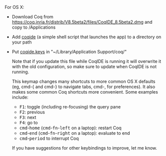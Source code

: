 For OS X:

- Download Coq from <https://coq.inria.fr/distrib/V8.5beta2/files/CoqIDE_8.5beta2.dmg> and copy to /Applications
- Add [coqide](../bin/coqide) (a simple shell script that launches the app) to a directory on your path
- Put [coqide.keys](./coqide.keys) in "~/Library/Application Support/coq/"

    Note that if you update this file while CoqIDE is running it will overwrite it with the old configuration, so make sure to update when CoqIDE is not running.

    This keymap changes many shortcuts to more common OS X defaults (eg, cmd-{ and cmd-} to navigate tabs, cmd-, for preferences). It also makes some common Coq shortcuts more convenient. Some examples include:
    * <kbd>F1</kbd>: toggle (including re-focusing) the query pane
    * <kbd>F2</kbd>: previous
    * <kbd>F3</kbd>: next
    * <kbd>F4</kbd>: go to 
    * <kbd>cmd</kbd>-<kbd>home</kbd> (<kbd>cmd</kbd>-<kbd>fn</kbd>-<kbd>left</kbd> on a laptop): restart Coq
    * <kbd>cmd</kbd>-<kbd>end</kbd> (<kbd>cmd</kbd>-<kbd>fn</kbd>-<kbd>right</kbd> on a laptop): evaluate to end
    * <kbd>cmd</kbd>-<kbd>period</kbd> to interrupt Coq

    If you have suggestions for other keybindings to improve, let me know.

